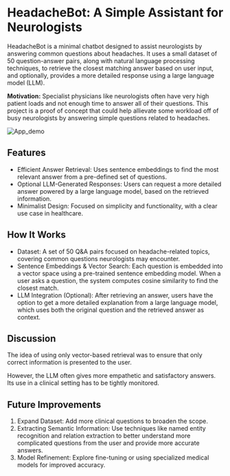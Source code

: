 # HeadacheBot: A Simple Assistant for Neurologists

HeadacheBot is a minimal chatbot designed to assist neurologists by answering common questions about headaches. It uses a small dataset of 50 question-answer pairs, along with natural language processing techniques, to retrieve the closest matching answer based on user input, and optionally, provides a more detailed response using a large language model (LLM).

**Motivation:** Specialist physicians like neurologists often have very high patient loads and not enough time to answer all of their questions. This project is a proof of concept that could help allievate some workload off of busy neurologists by answering simple questions related to headaches.

![App_demo](https://github.com/user-attachments/assets/560115ee-abf0-4350-9b9b-5e39a4830aec)


## Features
- Efficient Answer Retrieval: Uses sentence embeddings to find the most relevant answer from a pre-defined set of questions.
- Optional LLM-Generated Responses: Users can request a more detailed answer powered by a large language model, based on the retrieved information.
- Minimalist Design: Focused on simplicity and functionality, with a clear use case in healthcare.

## How It Works
- Dataset: A set of 50 Q&A pairs focused on headache-related topics, covering common questions neurologists may encounter.
- Sentence Embeddings & Vector Search: Each question is embedded into a vector space using a pre-trained sentence embedding model. When a user asks a question, the system computes cosine similarity to find the closest match.
- LLM Integration (Optional): After retrieving an answer, users have the option to get a more detailed explanation from a large language model, which uses both the original question and the retrieved answer as context.

## Discussion
The idea of using only vector-based retrieval was to ensure that only correct information is presented to the user.

However, the LLM often gives more empathetic and satisfactory answers. Its use in a clinical setting has to be tightly monitored.

## Future Improvements
1. Expand Dataset: Add more clinical questions to broaden the scope.
2. Extracting Semantic Information: Use techniques like named entity recognition and relation extraction to better understand more complicated questions from the user and provide more accurate answers.
3. Model Refinement: Explore fine-tuning or using specialized medical models for improved accuracy.
